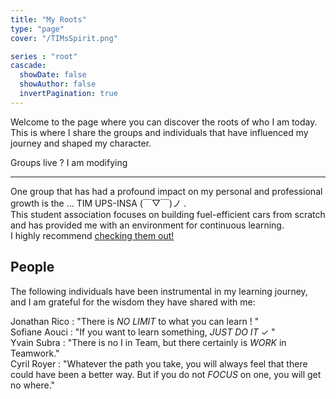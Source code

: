 ```yaml
---
title: "My Roots"
type: "page"
cover: "/TIMsSpirit.png"

series : "root"
cascade:
  showDate: false
  showAuthor: false
  invertPagination: true
---
```


Welcome to the page where you can discover the roots of who I am today.\
This is where I share the groups and individuals that have influenced my journey and shaped my character.


Groups
live ? 
I am modifying

------

One group that has had a profound impact on my personal and professional growth is the ... TIM UPS-INSA (￣▽￣)ノ  .\
This student association focuses on building fuel-efficient cars from scratch and has provided me with an environment for continuous learning.\
I highly recommend [checking them out!](https://www.timupsinsa.com)



People
------


The following individuals have been instrumental in my learning journey, and I am grateful for the wisdom they have shared with me:

Jonathan Rico : "There is *NO LIMIT* to what you can learn ! "  
Sofiane Aouci : "If you want to learn something, *JUST DO IT* ✓ "  
Yvain Subra   : "There is no I in Team, but there certainly is *WORK* in Teamwork."  
Cyril Royer   : "Whatever the path you take, you will always feel that there could have been a better way. But if you do not *FOCUS* on one, you will get no where."  
